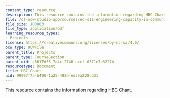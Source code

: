 ```yaml
---
content_type: resource
description: This resource contains the information regarding HBC Chart.
file: /ol-ocw-studio-app/courses/ec-s11-engineering-capacity-in-community-based-healthcare-fall-2005/99907f7ab4901a25492eed55a228cd31_MITEC_S11F05_hbc_chart.pdf
file_size: 100883
file_type: application/pdf
learning_resource_types:
- Projects
license: https://creativecommons.org/licenses/by-nc-sa/4.0/
ocw_type: OCWFile
parent_title: Projects
parent_type: CourseSection
parent_uid: c6617d55-7a4c-2746-eccf-6371e7e3227b
resourcetype: Document
title: HBC Chart
uid: 99907f7a-b490-1a25-492e-ed55a228cd31
---
```

This resource contains the information regarding HBC Chart.